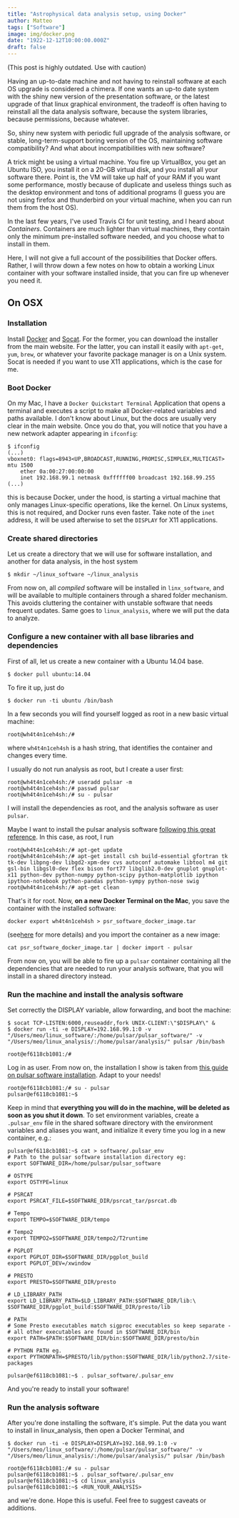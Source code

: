 ```yaml
---
title: "Astrophysical data analysis setup, using Docker"
author: Matteo
tags: ["Software"]
image: img/docker.png
date: "1922-12-12T10:00:00.000Z"
draft: false
---
```


(This post is highly outdated. Use with caution)

Having an up-to-date machine and not having to reinstall software at each OS upgrade is considered a chimera. If one wants an up-to date system with the shiny new version of the presentation software, or the latest upgrade of that linux graphical environment, the tradeoff is often having to reinstall all the data analysis software, because the system libraries, because permissions, because whatever.

So, shiny new system with periodic full upgrade of the analysis software, or stable, long-term-support boring version of the OS, maintaining software compatibility? And what about incompatibilities with new software?

A trick might be using a virtual machine. You fire up VirtualBox, you get an Ubuntu ISO, you install it on a 20-GB virtual disk, and you install all your software there. Point is, the VM will take up half of your RAM if you want some performance, mostly because of duplicate and useless things such as the desktop environment and tons of additional programs (I guess you are not using firefox and thunderbird on your virtual machine, when you can run them from the host OS).

In the last few years, I've used Travis CI for unit testing, and I heard about *Containers*.
Containers are much lighter than virtual machines, they contain only the minimum pre-installed software needed, and you choose what to install in them.

Here, I will not give a full account of the possibilities that Docker offers. Rather, I will throw down a few notes on how to obtain a working Linux container with your software installed inside, that you can fire up whenever you need it.

 

## On OSX

### Installation

Install [Docker](https://www.docker.com/) and [Socat](http://www.dest-unreach.org/socat/). For the former, you can download the installer from the main website. For the latter, you can install it easily with `apt-get`, `yum`, `brew`, or whatever your favorite package manager is on a Unix system. Socat is needed if you want to use X11 applications, which is the case for me.

### Boot Docker
On my Mac, I have a `Docker Quickstart Terminal` Application that opens a terminal and executes a script to make all Docker-related variables and paths available. I don't know about Linux, but the docs are usually very clear in the main website.
Once you do that, you will notice that you have a new network adapter appearing in `ifconfig`:
```
$ ifconfig
(...)
vboxnet0: flags=8943<UP,BROADCAST,RUNNING,PROMISC,SIMPLEX,MULTICAST> mtu 1500
	ether 0a:00:27:00:00:00 
	inet 192.168.99.1 netmask 0xffffff00 broadcast 192.168.99.255
(...)
```
this is because Docker, under the hood, is starting a virtual machine that only manages Linux-specific operations, like the kernel. On Linux systems, this is not required, and Docker runs even faster. Take note of the `inet` address, it will be used afterwise to set the `DISPLAY` for X11 applications.

### Create shared directories
Let us create a directory that we will use for software installation, and another for data analysis, in the host system
```
$ mkdir ~/linux_software ~/linux_analysis
```
From now on, all *compiled* software will be installed in `linx_software`, and will be available to multiple containers through a shared folder mechanism. This avoids cluttering the container with unstable software that needs frequent updates. Same goes to `linux_analysis`, where we will put the data to analyze.

### Configure a new container with all base libraries and dependencies
First of all, let us create a new container with a Ubuntu 14.04 base.

```
$ docker pull ubuntu:14.04
```
To fire it up, just do
```
$ docker run -ti ubuntu /bin/bash
```
In a few seconds you will find yourself logged as root in a new basic virtual machine:
```
root@wh4t4n1ceh4sh:/# 
```
where `wh4t4n1ceh4sh` is a hash string, that identifies the container and changes every time.

I usually do not run analysis as root, but I create a user first:

```
root@wh4t4n1ceh4sh:/# useradd pulsar -m
root@wh4t4n1ceh4sh:/# passwd pulsar
root@wh4t4n1ceh4sh:/# su - pulsar
```
I will install the dependencies as root, and the analysis software as user `pulsar`.

Maybe I want to install the pulsar analysis software [following this great reference](http://www.ljtwebdevelopment.com/pulsarref/pulsar-software-install-ubuntu.html). In this case, as root, I run
```
root@wh4t4n1ceh4sh:/# apt-get update
root@wh4t4n1ceh4sh:/# apt-get install csh build-essential gfortran tk tk-dev libpng-dev libgd2-xpm-dev cvs autoconf automake libtool m4 git gsl-bin libgsl0-dev flex bison fort77 libglib2.0-dev gnuplot gnuplot-x11 python-dev python-numpy python-scipy python-matplotlib ipython ipython-notebook python-pandas python-sympy python-nose swig
root@wh4t4n1ceh4sh:/# apt-get clean
```

That's it for root. Now, **on a new Docker Terminal on the Mac**, you save the container with the installed software:
```
docker export wh4t4n1ceh4sh > psr_software_docker_image.tar
```
(see[here](http://tuhrig.de/difference-between-save-and-export-in-docker/) for more details) and you import the container as a new image:
```
cat psr_software_docker_image.tar | docker import - pulsar
```
From now on, you will be able to fire up a `pulsar` container containing all the dependencies that are needed to run your analysis software, that you will install in a shared directory instead.

### Run the machine and install the analysis software
Set correctly the DISPLAY variable, allow forwarding, and boot the machine:
```
$ socat TCP-LISTEN:6000,reuseaddr,fork UNIX-CLIENT:\"$DISPLAY\" &
$ docker run -ti -e DISPLAY=192.168.99.1:0 -v "/Users/meo/linux_software/:/home/pulsar/pulsar_software/" -v "/Users/meo/linux_analysis/:/home/pulsar/analysis/" pulsar /bin/bash

root@ef6118cb1081:/# 
```
Log in as user. From now on, the installation I show is taken from [this guide on pulsar software installation](http://www.ljtwebdevelopment.com/pulsarref/pulsar-software-install-ubuntu.html). Adapt to your needs!
```
root@ef6118cb1081:/# su - pulsar
pulsar@ef6118cb1081:~$ 
```
Keep in mind that **everything you will do in the machine, will be deleted as soon as you shut it down**. To set environment variables, create a `.pulsar_env` file in the shared software directory with the environment variables and aliases you want, and initialize it every time you log in a new container, e.g.:
```
pulsar@ef6118cb1081:~$ cat > software/.pulsar_env
# Path to the pulsar software installation directory eg:
export SOFTWARE_DIR=/home/pulsar/pulsar_software

# OSTYPE
export OSTYPE=linux

# PSRCAT
export PSRCAT_FILE=$SOFTWARE_DIR/psrcat_tar/psrcat.db

# Tempo
export TEMPO=$SOFTWARE_DIR/tempo

# Tempo2
export TEMPO2=$SOFTWARE_DIR/tempo2/T2runtime

# PGPLOT
export PGPLOT_DIR=$SOFTWARE_DIR/pgplot_build
export PGPLOT_DEV=/xwindow

# PRESTO
export PRESTO=$SOFTWARE_DIR/presto

# LD_LIBRARY_PATH
export LD_LIBRARY_PATH=$LD_LIBRARY_PATH:$SOFTWARE_DIR/lib:\
$SOFTWARE_DIR/pgplot_build:$SOFTWARE_DIR/presto/lib

# PATH
# Some Presto executables match sigproc executables so keep separate -
# all other executables are found in $SOFTWARE_DIR/bin
export PATH=$PATH:$SOFTWARE_DIR/bin:$SOFTWARE_DIR/presto/bin

# PYTHON PATH eg.
export PYTHONPATH=$PRESTO/lib/python:$SOFTWARE_DIR/lib/python2.7/site-packages

pulsar@ef6118cb1081:~$ . pulsar_software/.pulsar_env
```
And you're ready to install your software!

### Run the analysis software
After you're done installing the software, it's simple. 
Put the data you want to install in linux_analysis, then open a Docker Terminal, and
```
$ docker run -ti -e DISPLAY=DISPLAY=192.168.99.1:0 -v "/Users/meo/linux_software/:/home/pulsar/pulsar_software/" -v "/Users/meo/linux_analysis/:/home/pulsar/analysis/" pulsar /bin/bash

root@ef6118cb1081:/# su - pulsar
pulsar@ef6118cb1081:~$ . pulsar_software/.pulsar_env
pulsar@ef6118cb1081:~$ cd linux_analysis
pulsar@ef6118cb1081:~$ <RUN_YOUR_ANALYSIS>
```
and we're done. Hope this is useful. Feel free to suggest caveats or additions.
